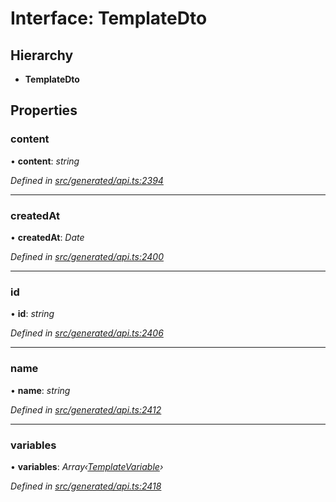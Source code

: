 # Interface: TemplateDto

## Hierarchy

* **TemplateDto**

## Properties

###  content

• **content**: *string*

*Defined in [src/generated/api.ts:2394](https://github.com/mailslurp/mailslurp-client-ts-js/blob/9736ebe/src/generated/api.ts#L2394)*

___

###  createdAt

• **createdAt**: *Date*

*Defined in [src/generated/api.ts:2400](https://github.com/mailslurp/mailslurp-client-ts-js/blob/9736ebe/src/generated/api.ts#L2400)*

___

###  id

• **id**: *string*

*Defined in [src/generated/api.ts:2406](https://github.com/mailslurp/mailslurp-client-ts-js/blob/9736ebe/src/generated/api.ts#L2406)*

___

###  name

• **name**: *string*

*Defined in [src/generated/api.ts:2412](https://github.com/mailslurp/mailslurp-client-ts-js/blob/9736ebe/src/generated/api.ts#L2412)*

___

###  variables

• **variables**: *Array‹[TemplateVariable](../modules/templatevariable.md)›*

*Defined in [src/generated/api.ts:2418](https://github.com/mailslurp/mailslurp-client-ts-js/blob/9736ebe/src/generated/api.ts#L2418)*
